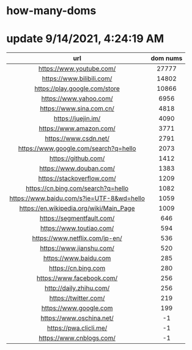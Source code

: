 # how-many-doms

# update 9/14/2021, 4:24:19 AM

url | dom nums
:-: | :-:
https://www.youtube.com/ | 27777
https://www.bilibili.com/ | 14802
https://play.google.com/store | 10866
https://www.yahoo.com/ | 6956
https://www.sina.com.cn/ | 4818
https://juejin.im/ | 4090
https://www.amazon.com/ | 3771
https://www.csdn.net/ | 2791
https://www.google.com/search?q=hello | 2073
https://github.com/ | 1412
https://www.douban.com/ | 1383
https://stackoverflow.com/ | 1209
https://cn.bing.com/search?q=hello | 1082
https://www.baidu.com/s?ie=UTF-8&wd=hello | 1059
https://en.wikipedia.org/wiki/Main_Page | 1009
https://segmentfault.com/ | 646
https://www.toutiao.com/ | 594
https://www.netflix.com/jp-en/ | 536
https://www.jianshu.com/ | 520
https://www.baidu.com | 285
https://cn.bing.com | 280
https://www.facebook.com/ | 256
http://daily.zhihu.com/ | 256
https://twitter.com/ | 219
https://www.google.com | 199
https://www.oschina.net/ | -1
https://pwa.clicli.me/ | -1
https://www.cnblogs.com/ | -1
